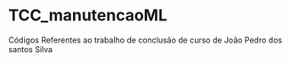 # TCC_manutencaoML
Códigos Referentes ao trabalho de conclusão de curso de João Pedro dos santos Silva
